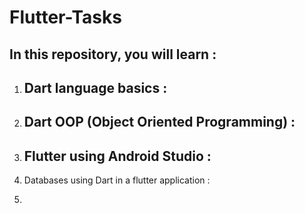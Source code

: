 # Flutter-Tasks


## In this repository, you will learn : 

1) Dart language basics :
    -

2) Dart OOP (Object Oriented Programming) :
    -

3) Flutter using Android Studio : 
    -

4) Databases using Dart in a flutter application : 

5)
